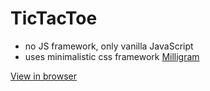 # TicTacToe

- no JS framework, only vanilla JavaScript
- uses minimalistic css framework [Milligram](https://milligram.io)

[View in browser](https://reneweiser.github.io/tictactoe/)